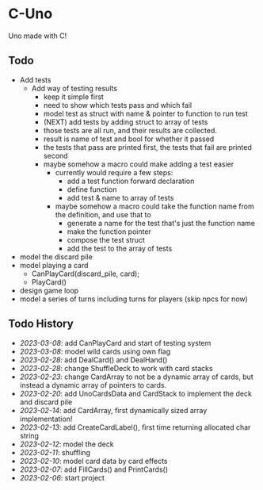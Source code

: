 # C-Uno

Uno made with C!

## Todo

- Add tests
	- Add way of testing results
		- keep it simple first
		- need to show which tests pass and which fail
		- model test as struct with name & pointer to function to run test
		- (NEXT) add tests by adding struct to array of tests
		- those tests are all run, and their results are collected.
		- result is name of test and bool for whether it passed
		- the tests that pass are printed first, the tests that fail are printed second
		- maybe somehow a macro could make adding a test easier
			- currently would require a few steps:
				- add a test function forward declaration
				- define function
				- add test & name to array of tests
			- maybe somehow a macro could take the function name from the definition, and use that to
				- generate a name for the test that's just the function name
				- make the function pointer
				- compose the test struct
				- add the test to the array of tests
- model the discard pile
- model playing a card
	- CanPlayCard(discard_pile, card);
	- PlayCard()
- design game loop
- model a series of turns including turns for players (skip npcs for now)

## Todo History

- *2023-03-08*: add CanPlayCard and start of testing system
- *2023-03-08*: model wild cards using own flag
- *2023-02-28*: add DealCard() and DealHand()
- *2023-02-28*: change ShuffleDeck to work with card stacks
- *2023-02-23*: change CardArray to not be a dynamic array of cards, but instead a dynamic array of pointers to cards.
- *2023-02-20*: add UnoCardsData and CardStack to implement the deck and discard pile
- *2023-02-14*: add CardArray, first dynamically sized array implementation!
- *2023-02-13*: add CreateCardLabel(), first time returning allocated char string
- *2023-02-12*: model the deck
- *2023-02-11*: shuffling
- *2023-02-10*: model card data by card effects
- *2023-02-07*: add FillCards() and PrintCards()
- *2023-02-06*: start project

